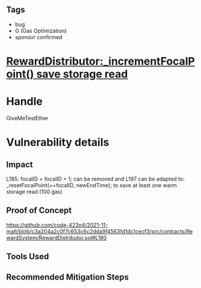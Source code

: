 ## Tags

- bug
- G (Gas Optimization)
- sponsor confirmed

# [RewardDistributor:_incrementFocalPoint() save storage read](https://github.com/code-423n4/2021-11-malt-findings/issues/142) 

# Handle

GiveMeTestEther


# Vulnerability details

## Impact
L185:  focalID = focalID + 1; can be removed and L197 can be adapted to:  _resetFocalPoint(++focalID, newEndTime); to save at least one warm storage read (100 gas)

## Proof of Concept
https://github.com/code-423n4/2021-11-malt/blob/c3a204a2c0f7c653c6c2dda9f4563fd1dc1cecf3/src/contracts/RewardSystem/RewardDistributor.sol#L180
## Tools Used

## Recommended Mitigation Steps

